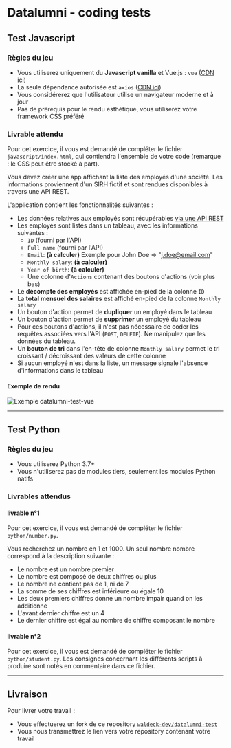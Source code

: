 # Datalumni - coding tests
## Test Javascript
### Règles du jeu
- Vous utiliserez uniquement du **Javascript vanilla** et Vue.js : `vue` ([CDN ici](https://cdnjs.com/libraries/vue))
- La seule dépendance autorisée est `axios` ([CDN ici](https://cdnjs.com/libraries/axios))
- Vous considérerez que l'utilisateur utilise un navigateur moderne et à jour
- Pas de prérequis pour le rendu esthétique, vous utiliserez votre framework CSS préféré

### Livrable attendu
Pour cet exercice, il vous est demandé de compléter le fichier `javascript/index.html`, qui contiendra l'ensemble de votre code (remarque : le CSS peut être stocké à part).

Vous devez créer une app affichant la liste des employés d'une société. Les informations proviennent d'un SIRH fictif et sont rendues disponibles à travers une API REST.

L'application contient les fonctionnalités suivantes :
- Les données relatives aux employés sont récupérables [via une API REST](http://dummy.restapiexample.com/)
- Les employés sont listés dans un tableau, avec les informations suivantes :
    - `ID` (fourni par l'API)
    - `Full name` (fourni par l'API)
    - `Email`: **(à calculer)** Exemple pour John Doe => "j.doe@email.com"
    - `Monthly salary`: **(à calculer)**
    - `Year of birth`: **(à calculer)**
    - Une colonne d'`Actions` contenant des boutons d'actions (voir plus bas)
- Le **décompte des employés** est affichée en-pied de la colonne `ID`
- La **total mensuel des salaires** est affiché en-pied de la colonne `Monthly salary`
- Un bouton d'action permet de **dupliquer** un employé dans le tableau
- Un bouton d'action permet de **supprimer** un employé du tableau
- Pour ces boutons d'actions, il n'est pas nécessaire de coder les requêtes associées vers l'API (`POST`, `DELETE`). Ne manipulez que les données du tableau.
- Un **bouton de tri** dans l'en-tête de colonne `Monthly salary` permet le tri croissant / décroissant des valeurs de cette colonne
- Si aucun employé n'est dans la liste, un message signale l'absence d'informations dans le tableau

#### Exemple de rendu
![Exemple datalumni-test-vue](https://github.com/waldeck-dev/datalumni-test/blob/master/javascript/datalumni-test-vue.png?raw=true)


---

## Test Python
### Règles du jeu
- Vous utiliserez Python 3.7+
- Vous n'utiliserez pas de modules tiers, seulement les modules Python natifs

### Livrables attendus
#### livrable n°1
Pour cet exercice, il vous est demandé de compléter le fichier `python/number.py`.

Vous recherchez un nombre en 1 et 1000. Un seul nombre nombre correspond à la description suivante :
- Le nombre est un nombre premier
- Le nombre est composé de deux chiffres ou plus
- Le nombre ne contient pas de 1, ni de 7
- La somme de ses chiffres est inférieure ou égale 10
- Les deux premiers chiffres donne un nombre impair quand on les additionne
- L'avant dernier chiffre est un 4
- Le dernier chiffre est égal au nombre de chiffre composant le nombre

#### livrable n°2
Pour cet exercice, il vous est demandé de compléter le fichier `python/student.py`. Les consignes concernant les différents scripts à produire sont notés en commentaire dans ce fichier.

---

## Livraison
Pour livrer votre travail :
- Vous effectuerez un fork de ce repository [`waldeck-dev/datalumni-test`](https://github.com/waldeck-dev/datalumni-test)
- Vous nous transmettrez le lien vers votre repository contenant votre travail
